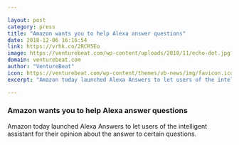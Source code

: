 ```yaml
---

layout: post
category: press
title: "Amazon wants you to help Alexa answer questions"
date: 2018-12-06 16:16:54
link: https://vrhk.co/2RCR5Eo
image: https://venturebeat.com/wp-content/uploads/2018/11/echo-dot.jpg?fit=3723%2C2290&strip=all
domain: venturebeat.com
author: "VentureBeat"
icon: https://venturebeat.com/wp-content/themes/vb-news/img/favicon.ico
excerpt: "Amazon today launched Alexa Answers to let users of the intelligent assistant for their opinion about the answer to certain questions."

---
```


### Amazon wants you to help Alexa answer questions

Amazon today launched Alexa Answers to let users of the intelligent assistant for their opinion about the answer to certain questions.